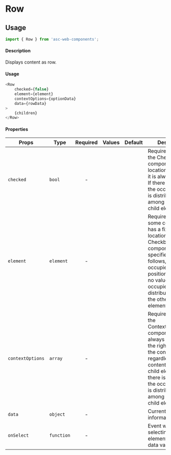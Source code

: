 # Row

## Usage

```js
import { Row } from 'asc-web-components';
```

#### Description

Displays content as row. 

#### Usage

```js
<Row 
    checked={false}
    element={element} 
    contextOptions={optionData}
    data={rowData}
>
    {children}
</Row>
```

#### Properties

| Props            | Type       | Required | Values | Default | Description                                               |
| ---------------- | ---------- | :------: | ------ | ------- | --------------------------------------------------------- |
| `checked`        | `bool`     | -        |        | ` `     | Required to host the Checkbox component. Its location is fixed and it is always the first. If there is no value, the occupied space is distributed among the other child elements. |
| `element`        | `element`  | -        |        | ` `     | Required to host some component. It has a fixed order of location, if the Checkbox component is specified, then it follows, otherwise it occupies the first position. If there is no value, the occupied space is distributed among the other child elements. |
| `contextOptions` | `array`    | -        |        | ` `     | Required to host the ContextMenuButton component. It is always located near the right border of the container, regardless of the contents of the child elements. If there is no value, the occupied space is distributed among the other child elements. |
| `data`           | `object`   | -        |        | ` `     | Current row item information.                              | 
| `onSelect`       | `function` | -        |        | ` `     | Event when selecting row element. Returns data value.      |